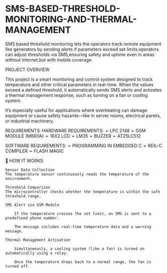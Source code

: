 # SMS-BASED-THRESHOLD-MONITORING-AND-THERMAL-MANAGEMENT
SMS based threshold monitoring lets the operators track remote equipment like generators by sending alerts if parameters exceed set limits.operators can adjust thresholds via SMS,ensuring safety and uptime even in areas without internet,but with mobile coverage.

PROJECT OVERVIEW

This project is a smart monitoring and control system designed to track temperature and other critical parameters in real-time. When the values exceed a defined threshold, it automatically sends SMS alerts and activates a thermal management response, such as turning on a fan or cooling system.

It’s especially useful for applications where overheating can damage equipment or cause safety hazards—like in server rooms, electrical panels, or industrial machinery.

REQUIREMENTS:
HARDWARE REQUIREMENTS:
➢ LPC 2148
➢ GSM MODULE (M660A)
➢ 16X2 LCD
➢ LM35
➢ BUZZER
➢ AT25LC512

SOFTWARE REQUIREMENTS:
➢ PROGRAMMING IN EMBEDDED C
➢ KEIL-C COMPILER
➢ FLASH MAGIC

🧠 HOW IT WORKS

    Sensor Data Collection
    The temperature sensor continuously reads the temperature of the environment.

    Threshold Comparison
    The microcontroller checks whether the temperature is within the safe threshold range.

    SMS Alert via GSM Module

        If the temperature crosses the set limit, an SMS is sent to a predefined phone number.

        The message includes real-time temperature data and a warning message.

    Thermal Management Activation

        Simultaneously, a cooling system (like a fan) is turned on automatically using a relay.

        Once the temperature drops back to a normal range, the fan is turned off.
